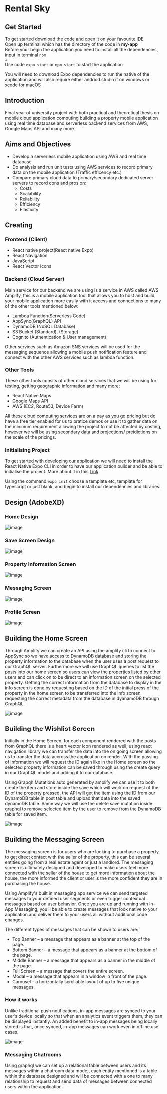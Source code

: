 # Rental Sky

## Get Started 

To get started download the code and open it on your favourite IDE
<br>
Open up terminal which has the directory of the code in <strong>my-app</strong>
<br>
Before your begin the application you need to install all the dependencies, input in terminal <code>npm i</code><br>
Use code <code>expo start</code> or <code>npm start</code> to start the application

You will need to download Expo dependencies to run the native of the application and will also require either andriod studio if on windows or xcode for macOS

## Introduction
Final year of university project with both practical and theoretical thesis on mobile cloud application computing building a property mobile application using real time database and serverless backend services from AWS, Google Maps API and many more. 

## Aims and Objectives
<ul>
  <li>Develop a serverless mobile application using AWS and real time database</li>
  <li>Do analysis and run unit tests using AWS services to record primary data on the mobile application (Traffic efficency etc.)</li>
  <li>Compare primary cloud data to primary/secondary dedicated server servers to record cons and pros on:
    <ul>
      <li>Costs</li>
      <li>Scalability</li>
      <li>Reliability</li>
      <li>Efficiency</li>
      <li>Elasticity</li>
    </ul>
</ul>

## Creating

### Frontend (Client)
<ul>
  <li>React native project(React native Expo)</li>
  <li>React Navigation</li>
  <li>JavaScript</li>
  <li>React Vector Icons</li>
</ul>

### Backend (Cloud Server)
Main service for our backend we are using is a service in AWS called AWS Amplify, this is a mobile application tool that allows you to host and build your mobile application more easily with it access and connections to many of the other tools mentioned below:
<ul>
  <li>Lambda Function(Serverless Code)</li>
  <li>AppSync(GraphQL) API</li>
  <li>DynamoDB (NoSQL Database)</li>
  <li>S3 Bucket (Standard), (Storage)</li>
  <li>Cognito (Authentication & User management)</li>
</ul>

Other services such as Amazon SNS services will be used for the messaging sequence allowing a mobile push notification feature and connect with the other AWS services such as lambda function.

### Other Tools
These other tools consits of other cloud services that we will be using for testing, getting geographic information and many more;
<ul>
  <li>React Native Maps</li>
  <li>Google Maps API</li>
  <li>AWS (EC2, Route53, Device Farm)
</ul>

All these cloud computing services are on a pay as you go pricing but do have a free tier enabled for us to pratice demos or use it to gather data on the minimum requirement allowing the project to not be affected by costing, however we will be using secondary data and projections/ preidictions on the scale of the pricings.

### Initialising Project

To get started with developing our application we will need to install the React Native Expo CLI in order to have our application builder and be able to initialise the project. More about it in this <a href="https://docs.expo.dev/get-started/installation/">Link</a>

Using the command <code>expo init</code> choose a template etc, template for typescript or just blank, and begin to install our dependencies and libraries. 

## Design (AdobeXD)

### Home Design 
![image](https://user-images.githubusercontent.com/77361838/197478872-4b754a7f-9587-47a0-976f-ebaaddb405c1.png)

### Save Screen Design
![image](https://user-images.githubusercontent.com/77361838/197478995-e4226bfd-1b95-4636-b79e-028b0d6129e0.png)

### Property Information Screen 
![image](https://user-images.githubusercontent.com/77361838/197479161-b3d95c93-fc0e-4d99-8462-45f2f6b5ec08.png)

### Messaging Screen
![image](https://user-images.githubusercontent.com/77361838/197479256-c578ee16-06ac-434f-b73a-b86736533dcb.png)

### Profile Screen
![image](https://user-images.githubusercontent.com/77361838/197479332-5df492d4-9059-4e1f-a4b5-9ee529453cee.png)

## Building the Home Screen

Through Amplify we can create an API using the amplify cli to connect to AppSync so we have access to DynamoDB database and storing the property information to the database when the user uses a post request to our GraphQL server. Furthermore we will use GraphQL queries to list the posts into our home screen so users can view the properties listed by other users and can click on to be direct to an information screen on the selected property. Getting the correct information from the database to display in the info screen is done by requesting based on the ID of the initial press of the property in the home screen to be transferred into the info screen requesting the correct metadata from the database in dyanamoDB through GraphQL.

![image](https://user-images.githubusercontent.com/77361838/210117667-3d775cbf-3055-49b8-8e8c-4ec1a33e1c0a.png)

## Building the Wishlist Screen

Initially in the Home Screen, for each component rendered with the posts from GraphQL there is a heart vector icon rendered as well, using react navigation
library we can transfer the data into the on going screen allowing us to transfer the data accross the application on render. With the passing of information we will request the ID again like in the Home screen so the selected property information can be saved through using the create query in our GraphQL model and adding it to our database. 

Using Grapqh Mutations auto generated by amplify we can use it to both create the item and store inside the save which will work on request of the ID of the property pressed, the API will get the item using the ID from our DynamoDB table in post table and upload that data into the saved dynamoDB table. Same way we will use the delete save mutation inside graphql to remove selected item by the user to remove from the DynamoDB table for saved item. 

![image](https://user-images.githubusercontent.com/77361838/210117869-75b8e79a-8446-4b29-9d71-1fc8952c1d86.png)

## Building the Messaging Screen 

The messaging screen is for users who are looking to purchase a property to get direct contact with the seller of the property, this can be several entities going from a real estate agent or just a landlord. The messaging screen is ultimately designed and developed to make users feel more connected with the seller of the house to get more information about the house, the more informed the client or user is the more confident they are in purchasing the house.

Using Amplify's built in messaging app service we can send targeted messages to your defined user segments or even trigger contextual messages based on user behavior. Once you are up and running with In-App Messaging, you’ll be able to create messages that look native to your application and deliver them to your users all without additional code changes.

The different types of messages that can be shown to users are:

<ul>
  <li>Top Banner – a message that appears as a banner at the top of the page.</li>
  <li>Bottom Banner – a message that appears as a banner at the bottom of the page.</li>
  <li>Middle Banner – a message that appears as a banner in the middle of the page.</li>
  <li>Full Screen – a message that covers the entire screen.</li>
  <li>Modal – a message that appears in a window in front of the page.</li>
  <li>Carousel – a horizontally scrollable layout of up to five unique messages.</li>
</ul>

### How it works 

Unlike traditional push notifications, in-app messages are synced to your user’s device locally so that when an analytics event triggers them, they can be displayed instantly. An added benefit to in-app messages being locally stored is that, once synced, in-app messages can work even in offline use cases.

![image](https://user-images.githubusercontent.com/77361838/211037373-42a764bd-de16-4ae0-8796-ff24eb55e8c3.png)

### Messaging Chatrooms

Using graphql we can set up a relational table between users and its messages within a chatroom data mode;, each entity mentioned is a table within the database designed and will be connected with a one to many relationship to request and send data of messages between connected users within the application. 
